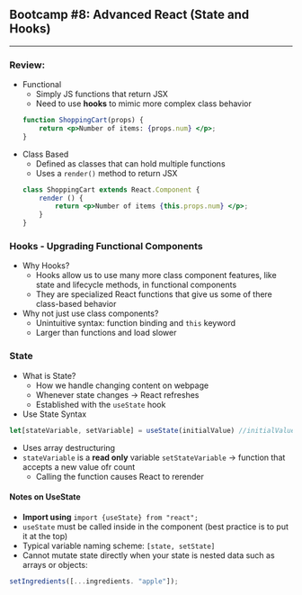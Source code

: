 ## Bootcamp #8: Advanced React (State and Hooks)
---
### Review:
- Functional
    - Simply JS functions that return JSX
    - Need to use **hooks** to mimic more complex class behavior
    ```jsx
    function ShoppingCart(props) {
        return <p>Number of items: {props.num} </p>;
    }
    ```
- Class Based
    - Defined as classes that can hold multiple functions
    - Uses a ```render()``` method to return JSX
    ```jsx
    class ShoppingCart extends React.Component {
        render () {
            return <p>Number of items {this.props.num} </p>;
        }
    }
    ```
### Hooks - Upgrading Functional Components
- Why Hooks?
    - Hooks allow us to use many more class component features, like state and lifecycle methods, in functional components
    - They are specialized React functions that give us some of there class-based behavior
- Why not just use class components?
    - Unintuitive syntax: function binding and ``this`` keyword
    - Larger than functions and load slower
### State
- What is State?
    - How we handle changing content on webpage
    - Whenever state changes -> React refreshes
    - Established with the ```useState``` hook
- Use State Syntax
```jsx
let[stateVariable, setVariable] = useState(initialValue) //initialValue can be any data type
```
- Uses array destructuring
- ```stateVariable``` is a **read only** variable
```setStateVariable``` -> function that accepts a new value ofr count
    - Calling the function causes React to rerender
#### Notes on UseState
- **Import using** ```import {useState} from "react";```
- ```useState``` must be called inside in the component (best practice is to put it at the top)
- Typical variable naming scheme: ```[state, setState]```
- Cannot mutate state directly when your state is nested data such as arrays or objects:
```jsx 
setIngredients([...ingredients. "apple"]); 
```